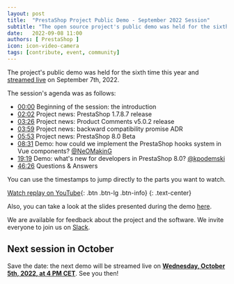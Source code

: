```yaml
---
layout: post
title:  "PrestaShop Project Public Demo - September 2022 Session"
subtitle: "The open source project's public demo was held for the sixth time this year"
date:   2022-09-08 11:00
authors: [ PrestaShop ]
icon: icon-video-camera
tags: [contribute, event, community]
---
```


The project's public demo was held for the sixth time this year and [streamed live](https://www.youtube.com/watch?v=R6fwb7FiiCI) on September 7th, 2022.

The session's agenda was as follows:

- [00:00](https://www.youtube.com/watch?v=R6fwb7FiiCI) Beginning of the session: the introduction
- [02:02](https://youtu.be/R6fwb7FiiCI?t=122) Project news: PrestaShop 1.7.8.7 release
- [03:26](https://youtu.be/R6fwb7FiiCI?t=206) Project news: Product Comments v5.0.2 release
- [03:59](https://youtu.be/R6fwb7FiiCI?t=239) Project news: backward compatibility promise ADR
- [05:53](https://youtu.be/R6fwb7FiiCI?t=353) Project news: PrestaShop 8.0 Beta
- [08:31](https://youtu.be/R6fwb7FiiCI?t=511) Demo: how could we implement the PrestaShop hooks system in Vue components? [@NeOMakinG](https://github.com/NeOMakinG)
- [19:19](https://youtu.be/R6fwb7FiiCI?t=1159) Demo: what's new for developers in PrestaShop 8.0? [@kpodemski](https://github.com/kpodemski)
- [46:26](https://youtu.be/R6fwb7FiiCI?t=2786) Questions & Answers

You can use the timestamps to jump directly to the parts you want to watch.

[Watch replay on YouTube](https://www.youtube.com/watch?v=R6fwb7FiiCI){: .btn .btn-lg .btn-info}
{: .text-center}

Also, you can take a look at the slides presented during the demo [here](https://docs.google.com/presentation/d/1KQIXvfcWIIS9bNHfr_gsu7SLM7qBaAa8HCmqfsHPL_s/edit?usp=sharing).

We are available for feedback about the project and the software. We invite everyone to join us on [Slack](https://www.prestashop-project.org/slack/).

## Next session in October

Save the date: the next demo will be streamed live on [**Wednesday, October 5th, 2022, at 4 PM CET**](https://www.youtube.com/watch?v=SBz7lApJ_pA). See you then!
